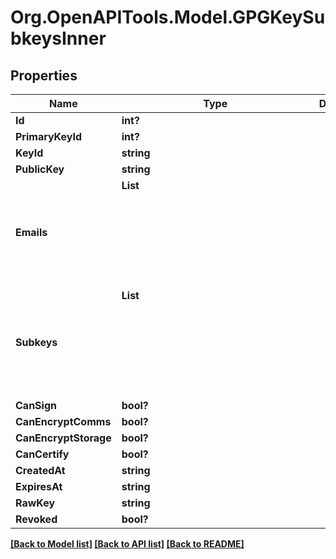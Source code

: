 # Org.OpenAPITools.Model.GPGKeySubkeysInner

## Properties

Name | Type | Description | Notes
------------ | ------------- | ------------- | -------------
**Id** | **int?** |  | [optional] 
**PrimaryKeyId** | **int?** |  | [optional] 
**KeyId** | **string** |  | [optional] 
**PublicKey** | **string** |  | [optional] 
**Emails** | **List<Object>** |  | [optional] 
**Subkeys** | **List<Object>** |  | [optional] 
**CanSign** | **bool?** |  | [optional] 
**CanEncryptComms** | **bool?** |  | [optional] 
**CanEncryptStorage** | **bool?** |  | [optional] 
**CanCertify** | **bool?** |  | [optional] 
**CreatedAt** | **string** |  | [optional] 
**ExpiresAt** | **string** |  | [optional] 
**RawKey** | **string** |  | [optional] 
**Revoked** | **bool?** |  | [optional] 

[[Back to Model list]](../README.md#documentation-for-models) [[Back to API list]](../README.md#documentation-for-api-endpoints) [[Back to README]](../README.md)

